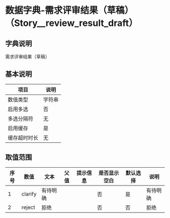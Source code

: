 # 数据字典-需求评审结果（草稿）（Story__review_result_draft）
## 字典说明
需求评审结果（草稿）

## 基本说明
| 项目 | 说明 |
| ---- | ---- |
| 数值类型 | 字符串 |
| 启用多选 | 否 |
| 多选分隔符 | 无 |
| 启用缓存 | 是 |
| 缓存超时时长 | 无 |

## 取值范围
| 序号 | 数值 | 文本 | 父值 | 提示信息 | 是否显示空白 | 默认选择 | 说明 |
| ---- | ---- | ---- | ---- | ---- | ---- | ---- | ---- |
| 1 | clarify | 有待明确 |  |  | 否 | 是 | 有待明确 |
| 2 | reject | 拒绝 |  |  | 否 | 否 | 拒绝 |

